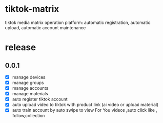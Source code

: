 # tiktok-matrix
tiktok media matrix operation platform: automatic registration, automatic upload, automatic account maintenance
# release
## 0.0.1
- [x] manage devices
- [x] manage groups
- [x] manage accounts
- [x] manage materials
- [x] auto register tiktok account
- [x] auto upload video to tiktok with product link (ai video or upload material)
- [x] auto train account by auto swipe to view For You videos ,auto click like , follow,collection